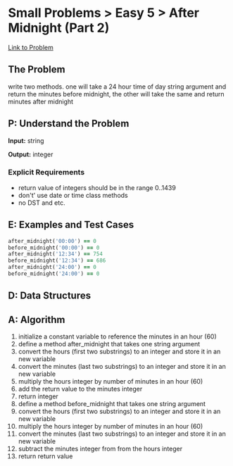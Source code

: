# Small Problems > Easy 5 > After Midnight (Part 2)

[Link to Problem](https://launchschool.com/exercises/34f92353)

## The Problem

write two methods. one will take a 24 hour time of day string argument and return the minutes before midnight, the other will take the same and return minutes after midnight


## P: Understand the Problem
**Input:** string

**Output:** integer

### Explicit Requirements
- return value of integers should be in the range 0..1439
- don't' use date or time class methods
- no DST and etc.


## E: Examples and Test Cases

```ruby
after_midnight('00:00') == 0
before_midnight('00:00') == 0
after_midnight('12:34') == 754
before_midnight('12:34') == 686
after_midnight('24:00') == 0
before_midnight('24:00') == 0
```

## D: Data Structures


## A: Algorithm
1. initialize a constant variable to reference the minutes in an hour (60)
2. define a method after_midnight that takes one string argument
3. convert the hours (first two substrings) to an integer and store it in an new variable
4. convert the minutes (last two substrings) to an integer  and store it in an new variable
5. multiply the hours integer by number of minutes in an hour (60)
6. add the return value to the minutes integer
7. return integer
8. define a method before_midnight that takes one string argument
9. convert the hours (first two substrings) to an integer and store it in an new variable
10. multiply the hours integer by number of minutes in an hour (60) 
11. convert the minutes (last two substrings) to an integer and store it in an new variable
12. subtract the minutes integer from from the hours integer
13. return return value